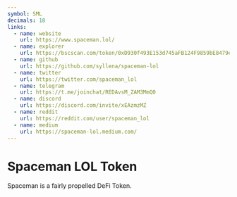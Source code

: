 ```yaml
---
symbol: SML
decimals: 18
links:
  - name: website
    url: https://www.spaceman.lol/
  - name: explorer
    url: https://bscscan.com/token/0xD930f493E153d745aFB124F9859bE8479e4b1862
  - name: github
    url: https://github.com/syllena/spaceman-lol
  - name: twitter
    url: https://twitter.com/spaceman_lol
  - name: telegram
    url: https://t.me/joinchat/REDAvsM_ZAM3MmQ0
  - name: discord
    url: https://discord.com/invite/xEAzmzMZ
  - name: reddit
    url: https://reddit.com/user/spaceman_lol
  - name: medium
    url: https://spaceman-lol.medium.com/
---
```


# Spaceman LOL Token

Spaceman is a fairly propelled DeFi Token.
